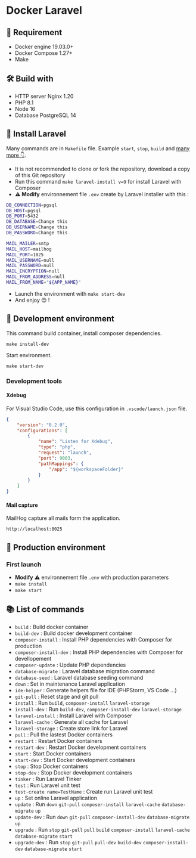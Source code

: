 # Docker Laravel

## 🚫 Requirement

- Docker engine 19.03.0+
- Docker Compose 1.27+
- Make

## 🛠 Build with

- HTTP server Nginx 1.20
- PHP 8.1
- Node 16
- Database PostgreSQL 14

## 📖 Install Laravel

Many commands are in `Makefile` file. Example `start`, `stop`, `build` and [many more 👇](#-list-of-commands).

- It is not recommended to clone or fork the repository, download a copy of this Git repository
- Run this command `make laravel-install v=9` for install Laravel with Composer
- **⚠️ Modify** environnement file `.env` create by Laravel installer with this :

```bash
DB_CONNECTION=pgsql
DB_HOST=pgsql
DB_PORT=5432
DB_DATABASE=Change this
DB_USERNAME=Change this
DB_PASSWORD=Change this

MAIL_MAILER=smtp
MAIL_HOST=mailhog
MAIL_PORT=1025
MAIL_USERNAME=null
MAIL_PASSWORD=null
MAIL_ENCRYPTION=null
MAIL_FROM_ADDRESS=null
MAIL_FROM_NAME="${APP_NAME}"
```

- Launch the environment with `make start-dev`
- And enjoy 😊 !

## 🧰 Development environment

This command build container, install composer dependencies.

`make install-dev`

Start environment.

`make start-dev`

### Development tools

#### Xdebug

For Visual Studio Code, use this configuration in `.vscode/launch.json` file.

```json
{
    "version": "0.2.0",
    "configurations": [
        {
            "name": "Listen for Xdebug",
            "type": "php",
            "request": "launch",
            "port": 9003,
            "pathMappings": {
                "/app": "${workspaceFolder}"
            }
        }
    ]
}
```

#### Mail capture

MailHog capture all mails form the application.

`http://localhost:8025`

## 💼 Production environment

### First launch

- **Modify** ⚠️ environnement file `.env` with production parameters
- `make install`
- `make start`

## 📚 List of commands

- `build` : Build docker container
- `build-dev` : Build docker development container
- `composer-install` : Install PHP dependencies with Composer for production
- `composer-install-dev` : Install PHP dependencies with Composer for devellopement
- `composer-update` : Update PHP dependencies
- `database-migrate` : Laravel database migration command
- `database-seed` : Laravel database seeding command
- `down` : Set in maintenance Laravel application
- `ide-helper` : Generate helpers file for IDE (PHPStorm, VS Code ...)
- `git-pull` : Reset stage and git pull
- `install` : Run `build`, `composer-install` `laravel-storage`
- `install-dev` : Run `build-dev`, `composer-install-dev` `laravel-storage`
- `laravel-install` : Install Laravel with Composer
- `laravel-cache` : Generate all cache for Laravel
- `laravel-storage` : Create store link for Laravel
- `pull` : Pull the lastest Docker containers
- `restart` : Restart Docker containers
- `restart-dev` : Restart Docker development containers
- `start` : Start Docker containers
- `start-dev` : Start Docker development containers
- `stop` : Stop Docker containers
- `stop-dev` : Stop Docker development containers
- `tinker` : Run Laravel Tinker
- `test` : Run Laravel unit test
- `test-create name=TestName` : Create run Laravel unit test
- `up` : Set online Laravel application
- `update` : Run `down` `git-pull` `composer-install` `laravel-cache` `database-migrate` `up`
- `update-dev` : Run `down` `git-pull` `composer-install-dev` `database-migrate` `up`
- `upgrade` : Run `stop` `git-pull` `pull` `build` `composer-install` `laravel-cache` `database-migrate` `start`
- `upgrade-dev` : Run `stop` `git-pull` `pull-dev` `build-dev` `composer-install-dev` `database-migrate` `start`
